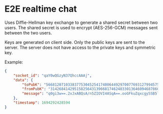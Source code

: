 # E2E realtime chat

Uses Diffie-Hellman key exchange to generate a shared secret between two users. The shared secret is used to encrypt (AES-256-GCM) messages sent between the two users.

Keys are generated on client side. Only the public keys are sent to the server. The server does not have access to the private keys and symmetric key.

Example:
```json
{
    "socket_id": "qaY0wQGzyN37QhccAAAj",
    "data": {
        "toPubK": "5668120710338377530452541740064492970077693127994575717295844584863488274332",
        "fromPubK": "31426841429515825643139668174624833013646094687860288273583744204911040821312",
        "message": "q0gi3w==.2xJxABQsA/n5ZIOVI4ASqA==.ooGFkuZqxcgySSB5lWwzPw=="
    },
    "timestamp": 1694292428594
}
```